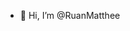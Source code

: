 - 👋 Hi, I’m @RuanMatthee

<!---
RuanMatthee/RuanMatthee is a ✨ special ✨ repository because its `README.md` (this file) appears on your GitHub profile.
You can click the Preview link to take a look at your changes.
--->
